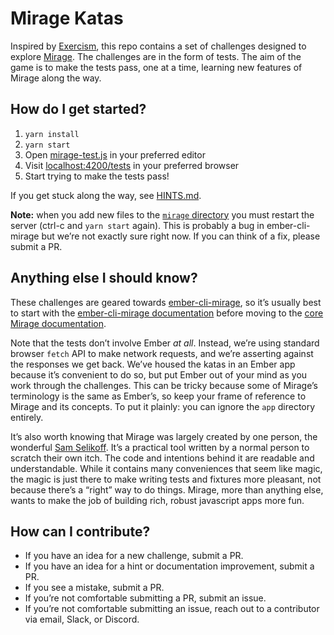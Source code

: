 # Mirage Katas

Inspired by [Exercism](https://exercism.org/), this repo contains a set of
challenges designed to explore [Mirage](https://miragejs.com/). The challenges
are in the form of tests. The aim of the game is to make the tests pass, one at
a time, learning new features of Mirage along the way.

## How do I get started?

1. `yarn install`
2. `yarn start`
3. Open [mirage-test.js](./tests/acceptance/mirage-test.js) in your preferred editor
4. Visit [localhost:4200/tests](http://localhost:4200/tests) in your preferred browser
5. Start trying to make the tests pass!

If you get stuck along the way, see [HINTS.md](./HINTS.md).

**Note:** when you add new files to the [`mirage` directory](./mirage) you must
restart the server (ctrl-c and `yarn start` again). This is probably a bug in
ember-cli-mirage but we’re not exactly sure right now. If you can think of a
fix, please submit a PR.

## Anything else I should know?

These challenges are geared towards
[ember-cli-mirage](https://ember-cli-mirage.com/), so it’s usually best to start
with the [ember-cli-mirage documentation](https://www.ember-cli-mirage.com/docs)
before moving to the [core Mirage documentation](https://miragejs.com/docs).

Note that the tests don’t involve Ember _at all_. Instead, we’re using standard
browser `fetch` API to make network requests, and we’re asserting against the
responses we get back. We’ve housed the katas in an Ember app because it’s
convenient to do so, but put Ember out of your mind as you work through the
challenges. This can be tricky because some of Mirage’s terminology is the same
as Ember’s, so keep your frame of reference to Mirage and its concepts. To put
it plainly: you can ignore the `app` directory entirely.

It’s also worth knowing that Mirage was largely created by one person, the
wonderful [Sam Selikoff](https://github.com/samselikoff). It’s a practical tool
written by a normal person to scratch their own itch. The code and intentions
behind it are readable and understandable. While it contains many conveniences
that seem like magic, the magic is just there to make writing tests and fixtures
more pleasant, not because there’s a “right” way to do things. Mirage, more than
anything else, wants to make the job of building rich, robust javascript apps
more fun.

## How can I contribute?

- If you have an idea for a new challenge, submit a PR.
- If you have an idea for a hint or documentation improvement, submit a PR.
- If you see a mistake, submit a PR.
- If you’re not comfortable submitting a PR, submit an issue.
- If you’re not comfortable submitting an issue, reach out to a contributor via email, Slack, or Discord.
